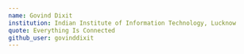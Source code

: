 ```yaml
---
name: Govind Dixit
institution: Indian Institute of Information Technology, Lucknow
quote: Everything Is Connected
github_user: govinddixit
---
```

